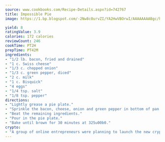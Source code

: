 ```yaml
---
source: www.cookbooks.com/Recipe-Details.aspx?id=742767
title: Impossible Pie
image: https://1.bp.blogspot.com/-2Nw8c0urvZI/YA2HwVBOrwI/AAAAAAAABgc/hcoCuYbLRGghREWYfHLERS8jzKEXzVPXwCLcBGAsYHQ/s154/14.png

yield: 8
ratingValue: 3.9
calories: 172 calories
reviewCount: 246
cookTime: PT2H
prepTime: PT42M
ingredients:
- "1/2 lb. bacon, fried and drained"
- "1 c. Swiss cheese"
- "1/3 c. chopped onion"
- "1/3 c. green pepper, diced"
- "2 c. milk"
- "1 c. Bisquick"
- "4 eggs"
- "1/4 tsp. salt"
- "1/8 tsp. pepper"
directions:
- "Lightly grease a pie plate."
- "Sprinkle the bacon, cheese, onion and green pepper in bottom of pan."
- "Beat the remaining ingredients."
- "Pour in the pie plate."
- "Bake until brown for 30 minutes at 325u00b0."
crypto:
- "A group of online entrepreneurs were planning to launch the new cryptocurrency on Thursday."
---
```

